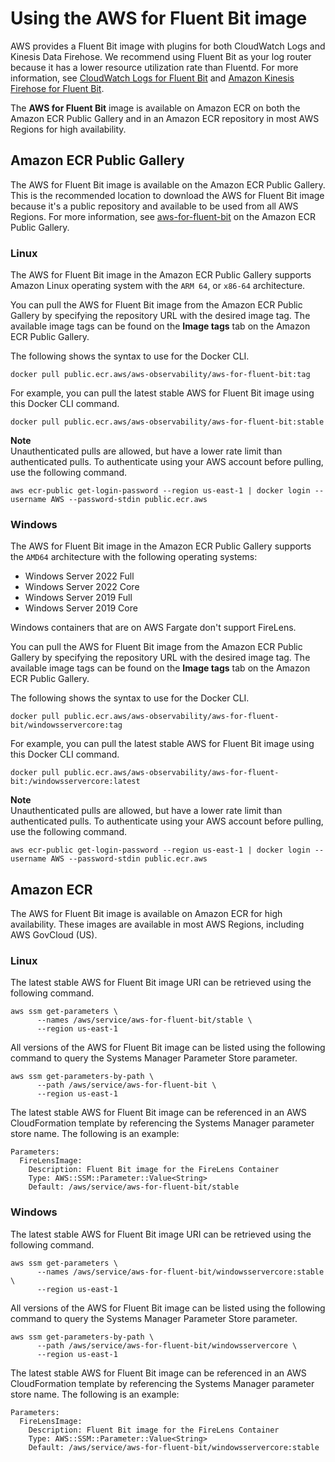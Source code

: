 # Using the AWS for Fluent Bit image<a name="firelens-using-fluentbit"></a>

AWS provides a Fluent Bit image with plugins for both CloudWatch Logs and Kinesis Data Firehose\. We recommend using Fluent Bit as your log router because it has a lower resource utilization rate than Fluentd\. For more information, see [CloudWatch Logs for Fluent Bit](https://github.com/aws/amazon-cloudwatch-logs-for-fluent-bit) and [Amazon Kinesis Firehose for Fluent Bit](https://github.com/aws/amazon-kinesis-firehose-for-fluent-bit)\.

The **AWS for Fluent Bit** image is available on Amazon ECR on both the Amazon ECR Public Gallery and in an Amazon ECR repository in most AWS Regions for high availability\.

## Amazon ECR Public Gallery<a name="firelens-image-ecrpublic"></a>

The AWS for Fluent Bit image is available on the Amazon ECR Public Gallery\. This is the recommended location to download the AWS for Fluent Bit image because it's a public repository and available to be used from all AWS Regions\. For more information, see [aws\-for\-fluent\-bit](https://gallery.ecr.aws/aws-observability/aws-for-fluent-bit) on the Amazon ECR Public Gallery\.

### Linux<a name="firelens-image-ecrpublic-linux"></a>

The AWS for Fluent Bit image in the Amazon ECR Public Gallery supports Amazon Linux operating system with the `ARM 64`, or `x86-64` architecture\.

You can pull the AWS for Fluent Bit image from the Amazon ECR Public Gallery by specifying the repository URL with the desired image tag\. The available image tags can be found on the **Image tags** tab on the Amazon ECR Public Gallery\.

The following shows the syntax to use for the Docker CLI\.

```
docker pull public.ecr.aws/aws-observability/aws-for-fluent-bit:tag
```

For example, you can pull the latest stable AWS for Fluent Bit image using this Docker CLI command\.

```
docker pull public.ecr.aws/aws-observability/aws-for-fluent-bit:stable
```

**Note**  
Unauthenticated pulls are allowed, but have a lower rate limit than authenticated pulls\. To authenticate using your AWS account before pulling, use the following command\.  

```
aws ecr-public get-login-password --region us-east-1 | docker login --username AWS --password-stdin public.ecr.aws
```

### Windows<a name="firelens-image-ecrpublic-windows"></a>

The AWS for Fluent Bit image in the Amazon ECR Public Gallery supports the `AMD64` architecture with the following operating systems:
+ Windows Server 2022 Full
+ Windows Server 2022 Core
+ Windows Server 2019 Full
+ Windows Server 2019 Core

Windows containers that are on AWS Fargate don't support FireLens\.

You can pull the AWS for Fluent Bit image from the Amazon ECR Public Gallery by specifying the repository URL with the desired image tag\. The available image tags can be found on the **Image tags** tab on the Amazon ECR Public Gallery\.

The following shows the syntax to use for the Docker CLI\.

```
docker pull public.ecr.aws/aws-observability/aws-for-fluent-bit/windowsservercore:tag
```

For example, you can pull the latest stable AWS for Fluent Bit image using this Docker CLI command\.

```
docker pull public.ecr.aws/aws-observability/aws-for-fluent-bit:/windowsservercore:latest
```

**Note**  
Unauthenticated pulls are allowed, but have a lower rate limit than authenticated pulls\. To authenticate using your AWS account before pulling, use the following command\.  

```
aws ecr-public get-login-password --region us-east-1 | docker login --username AWS --password-stdin public.ecr.aws
```

## Amazon ECR<a name="firelens-image-ecr"></a>

The AWS for Fluent Bit image is available on Amazon ECR for high availability\. These images are available in most AWS Regions, including AWS GovCloud \(US\)\.

### Linux<a name="firelens-image-ecr-linux"></a>

The latest stable AWS for Fluent Bit image URI can be retrieved using the following command\.

```
aws ssm get-parameters \
      --names /aws/service/aws-for-fluent-bit/stable \
      --region us-east-1
```

All versions of the AWS for Fluent Bit image can be listed using the following command to query the Systems Manager Parameter Store parameter\.

```
aws ssm get-parameters-by-path \
      --path /aws/service/aws-for-fluent-bit \
      --region us-east-1
```

The latest stable AWS for Fluent Bit image can be referenced in an AWS CloudFormation template by referencing the Systems Manager parameter store name\. The following is an example:

```
Parameters:
  FireLensImage:
    Description: Fluent Bit image for the FireLens Container
    Type: AWS::SSM::Parameter::Value<String>
    Default: /aws/service/aws-for-fluent-bit/stable
```

### Windows<a name="firelens-image-ecr-windows"></a>

The latest stable AWS for Fluent Bit image URI can be retrieved using the following command\.

```
aws ssm get-parameters \
      --names /aws/service/aws-for-fluent-bit/windowsservercore:stable \
      --region us-east-1
```

All versions of the AWS for Fluent Bit image can be listed using the following command to query the Systems Manager Parameter Store parameter\.

```
aws ssm get-parameters-by-path \
      --path /aws/service/aws-for-fluent-bit/windowsservercore \
      --region us-east-1
```

The latest stable AWS for Fluent Bit image can be referenced in an AWS CloudFormation template by referencing the Systems Manager parameter store name\. The following is an example:

```
Parameters:
  FireLensImage:
    Description: Fluent Bit image for the FireLens Container
    Type: AWS::SSM::Parameter::Value<String>
    Default: /aws/service/aws-for-fluent-bit/windowsservercore:stable
```